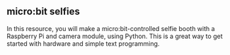 ## micro:bit selfies

In this resource, you will make a micro:bit-controlled selfie booth with a Raspberry Pi and camera module, using Python. This is a great way to get started with hardware and simple text programming.

